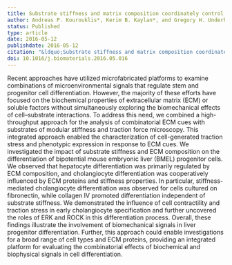 ```yaml
---
title: Substrate stiffness and matrix composition coordinately control the differentiation of liver progenitor cells
author: Andreas P. Kourouklis*, Kerim B. Kaylan*, and Gregory H. Underhill
status: Published
type: article
date: 2016-05-12
publishdate: 2016-05-12
citation: "&ldquo;Substrate stiffness and matrix composition coordinately control the differentiation of liver progenitor cells.&rdquo; <em>Biomaterials</em> 99: 92-4."
doi: 10.1016/j.biomaterials.2016.05.016
---
```

Recent approaches have utilized microfabricated platforms to examine combinations of microenvironmental signals that regulate stem and progenitor cell differentiation. However, the majority of these efforts have focused on the biochemical properties of extracellular matrix (ECM) or soluble factors without simultaneously exploring the biomechanical effects of cell–substrate interactions. To address this need, we combined a high-throughput approach for the analysis of combinatorial ECM cues with substrates of modular stiffness and traction force microscopy. This integrated approach enabled the characterization of cell-generated traction stress and phenotypic expression in response to ECM cues. We investigated the impact of substrate stiffness and ECM composition on the differentiation of bipotential mouse embryonic liver (BMEL) progenitor cells. We observed that hepatocyte differentiation was primarily regulated by ECM composition, and cholangiocyte differentiation was cooperatively influenced by ECM proteins and stiffness properties. In particular, stiffness-mediated cholangiocyte differentiation was observed for cells cultured on fibronectin, while collagen IV promoted differentiation independent of substrate stiffness. We demonstrated the influence of cell contractility and traction stress in early cholangiocyte specification and further uncovered the roles of ERK and ROCK in this differentiation process. Overall, these findings illustrate the involvement of biomechanical signals in liver progenitor differentiation. Further, this approach could enable investigations for a broad range of cell types and ECM proteins, providing an integrated platform for evaluating the combinatorial effects of biochemical and biophysical signals in cell differentiation.

